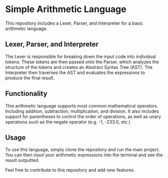 # Simple Arithmetic Language

This repository includes a Lexer, Parser, and Interpreter for a basic arithmetic language.

## Lexer, Parser, and Interpreter
The Lexer is responsible for breaking down the input code into individual tokens. 
These tokens are then passed onto the Parser, which analyzes the structure of the tokens and creates an Abstract Syntax Tree (AST). 
The Interpreter then traverses the AST and evaluates the expressions to produce the final result.

## Functionality
This arithmetic language supports most common mathematical operators. Including addition, subtraction, multiplication, and division.
It also includes support for parentheses to control the order of operations, as well as unary operations such as the negate operator (e.g. -1, -233.0, etc.)

## Usage
To use this language, simply clone the repository and run the main project.
You can then input your arithmetic expressions into the terminal and see the result outputted.

Feel free to contribute to this repository and add new features.
